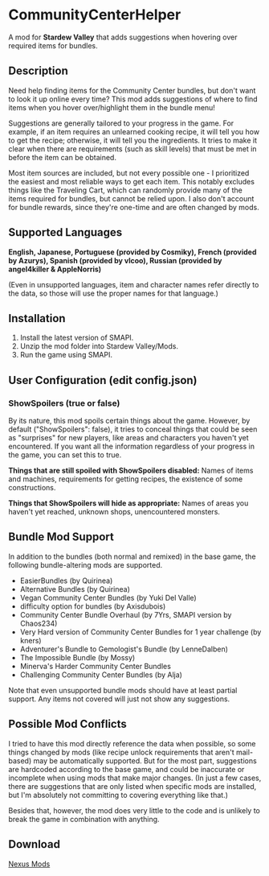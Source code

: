 # CommunityCenterHelper
A mod for **Stardew Valley** that adds suggestions when hovering over required items for bundles.

## Description

Need help finding items for the Community Center bundles, but don't want to look it up online every time? This mod adds suggestions of where to find items when you hover over/highlight them in the bundle menu!

Suggestions are generally tailored to your progress in the game. For example, if an item requires an unlearned cooking recipe, it will tell you how to get the recipe; otherwise, it will tell you the ingredients. It tries to make it clear when there are requirements (such as skill levels) that must be met in before the item can be obtained.

Most item sources are included, but not every possible one - I prioritized the easiest and most reliable ways to get each item. This notably excludes things like the Traveling Cart, which can randomly provide many of the items required for bundles, but cannot be relied upon. I also don't account for bundle rewards, since they're one-time and are often changed by mods.

## Supported Languages

**English, Japanese, Portuguese (provided by Cosmiky), French (provided by Azurys), Spanish (provided by vlcoo), Russian (provided by angel4killer & AppleNorris)**

(Even in unsupported languages, item and character names refer directly to the data, so those will use the proper names for that language.)

## Installation
1. Install the latest version of SMAPI.
2. Unzip the mod folder into Stardew Valley/Mods.
3. Run the game using SMAPI.

## User Configuration (edit config.json)
### ShowSpoilers (true or false)
By its nature, this mod spoils certain things about the game. However, by default ("ShowSpoilers": false), it tries to conceal things that could be seen as "surprises" for new players, like areas and characters you haven't yet encountered. If you want all the information regardless of your progress in the game, you can set this to true.

**Things that are still spoiled with ShowSpoilers disabled:** Names of items and machines, requirements for getting recipes, the existence of some constructions.

**Things that ShowSpoilers will hide as appropriate:** Names of areas you haven't yet reached, unknown shops, unencountered monsters.

## Bundle Mod Support
In addition to the bundles (both normal and remixed) in the base game, the following bundle-altering mods are supported.

- EasierBundles (by Quirinea)
- Alternative Bundles (by Quirinea)
- Vegan Community Center Bundles (by Yuki Del Valle)
- difficulty option for bundles (by Axisdubois)
- Community Center Bundle Overhaul (by 7Yrs, SMAPI version by Chaos234)
- Very Hard version of Community Center Bundles for 1 year challenge (by kners)
- Adventurer's Bundle to Gemologist's Bundle (by LenneDalben)
- The Impossible Bundle (by Mossy)
- Minerva's Harder Community Center Bundles
- Challenging Community Center Bundles (by Alja)

Note that even unsupported bundle mods should have at least partial support. Any items not covered will just not show any suggestions.

## Possible Mod Conflicts
I tried to have this mod directly reference the data when possible, so some things changed by mods (like recipe unlock requirements that aren't mail-based) may be automatically supported. But for the most part, suggestions are hardcoded according to the base game, and could be inaccurate or incomplete when using mods that make major changes. (In just a few cases, there are suggestions that are only listed when specific mods are installed, but I'm absolutely not committing to covering everything like that.)

Besides that, however, the mod does very little to the code and is unlikely to break the game in combination with anything.

## Download

[Nexus Mods](https://www.nexusmods.com/stardewvalley/mods/6893/)
